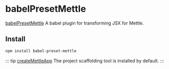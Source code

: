 # babelPresetMettle

[babelPresetMettle](https://www.npmjs.com/package/babel-preset-mettle) A babel plugin for transforming JSX for Mettle.

## Install

```bash
npm install babel-preset-mettle
```

::: tip
[createMettleApp](/tool/createMettleApp/) The project scaffolding tool is installed by default.
:::
